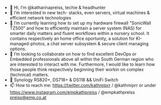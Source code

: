 - 👋 Hi, I’m @katharinapreiss, techie & headhunter
- 👀 I’m interested in new tech- stacks, even servers, virtual machines & efficient network technologies 
- 🌱 I’m currently learning how to set up my hardware firewall "SonicWall TZ500" and how to efficiently maintain a server system (NAS) for smarter daily matters and fluent workflows within a nursery school. It contains respectively an home office oportunity, a solution for KI-managed-photos, a chat server subsystem & secure client managing options.
- 💞️ I’m looking to collaborate on how to find excellent DevOps or Embedded professionals above all within the South German region who are interested to interact with me. Furthermore, I would like to learn how those people think respectively beginning their workin on complex (technical) matters.
- 👋 Synology RS820+, DS718+ & DS118 && UniFi Switch
- 📫 How to reach me: https://twitter.com/kathmiprr / @kathmiprr or under https://www.instagram.com/empkathpreiss / @empkathpreiss preiss@emp.co.at

<!---
katharinapreiss/katharinapreiss is a ✨ special ✨ repository because its `README.md` (this file) appears on your GitHub profile.
You can click the Preview link to take a look at your changes.
--->

